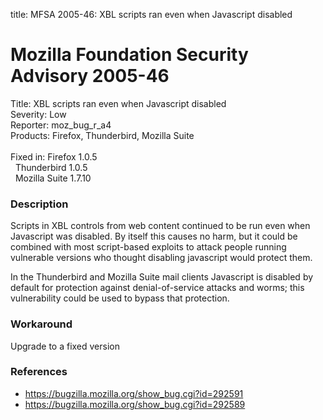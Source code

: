 title: MFSA 2005-46: XBL scripts ran even when Javascript disabled

<h1>Mozilla Foundation Security Advisory 2005-46</h1>

<p><span class="label">Title:</span>      XBL scripts ran even when Javascript disabled<br/>
<span class="label">Severity:</span>   Low<br/>
<span class="label">Reporter:</span>   moz_bug_r_a4<br/>
<span class="label">Products:</span>   Firefox, Thunderbird, Mozilla Suite<br/>
<br/>
<span class="label">Fixed in:</span>   Firefox 1.0.5<br/>
<span class="label">&#160;</span>      Thunderbird 1.0.5<br/>
<span class="label">&#160;</span>      Mozilla Suite 1.7.10</p>

<h3>Description</h3>

<p>Scripts in XBL controls from web content continued to be run even when
Javascript was disabled. By itself this causes no harm, but it could be
combined with most script-based exploits to attack people running
vulnerable versions who thought disabling javascript would protect them.</p>

<p>In the Thunderbird and Mozilla Suite mail clients Javascript is disabled by
default for protection against denial-of-service attacks and worms; this
vulnerability could be used to bypass that protection.</p>

<h3>Workaround</h3>

<p>Upgrade to a fixed version</p>

<h3>References</h3>

<ul>
<li><a href="https://bugzilla.mozilla.org/show_bug.cgi?id=292591">
https://bugzilla.mozilla.org/show_bug.cgi?id=292591</a></li>

<li><a href="https://bugzilla.mozilla.org/show_bug.cgi?id=292589">
https://bugzilla.mozilla.org/show_bug.cgi?id=292589</a></li>
</ul>



